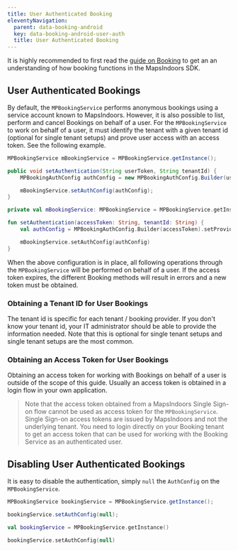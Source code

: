 ```yaml
---
title: User Authenticated Booking
eleventyNavigation:
  parent: data-booking-android
  key: data-booking-android-user-auth
  title: User Authenticated Booking
---
```




<!-- reference to normal booking example -->
It is highly recommended to first read the [guide on Booking](/data/booking/booking-android/) to get an an understanding of how booking functions in the MapsIndoors SDK.
<!-- example showing how to input token/tenantId -->
## User Authenticated Bookings

By default, the `MPBookingService` performs anonymous bookings using a service account known to MapsIndoors. However, it is also possible to list, perform and cancel Bookings on behalf of a user. For the `MPBookingService` to work on behalf of a user, it must identify the tenant with a given tenant id (optional for single tenant setups) and prove user access with an access token. See the following example.

<mi-tabs>
<mi-tab label="Java" tab-for="java"></mi-tab>
<mi-tab label="Kotlin" tab-for="kotlin"></mi-tab>
<mi-tab-panel id="java">

```java
MPBookingService mBookingService = MPBookingService.getInstance();

public void setAuthentication(String userToken, String tenantId) {
    MPBookingAuthConfig authConfig = new MPBookingAuthConfig.Builder(userToken).setProviderTenantId(tenantId).build();

    mBookingService.setAuthConfig(authConfig);
}
```

</mi-tab-panel>
<mi-tab-panel id="kotlin">

```kotlin
private val mBookingService: MPBookingService = MPBookingService.getInstance()

fun setAuthentication(accessToken: String, tenantId: String) {
    val authConfig = MPBookingAuthConfig.Builder(accessToken).setProviderTenantId(tenantId).build()

    mBookingService.setAuthConfig(authConfig)
}
```

</mi-tab-panel>
</mi-tabs>

<!-- text about aquiring the token is the app makers job -->
When the above configuration is in place, all following operations through the `MPBookingService` will be performed on behalf of a user. If the access token expires, the different Booking methods will result in errors and a new token must be obtained.

### Obtaining a Tenant ID for User Bookings

The tenant id is specific for each tenant / booking provider. If you don't know your tenant id, your IT administrator should be able to provide the information needed. Note that this is optional for single tenant setups and single tenant setups are the most common.

### Obtaining an Access Token for User Bookings

Obtaining an access token for working with Bookings on behalf of a user is outside of the scope of this guide. Usually an access token is obtained in a login flow in your own application.

> Note that the access token obtained from a MapsIndoors Single Sign-on flow cannot be used as access token for the `MPBookingService`. Single Sign-on access tokens are issued by MapsIndoors and not the underlying tenant. You need to login directly on your Booking tenant to get an access token that can be used for working with the Booking Service as an authenticated user.

<!-- example of disabling UAB -->
## Disabling User Authenticated Bookings

It is easy to disable the authentication, simply `null` the `AuthConfig` on the `MPBookingService`.

<mi-tabs>
<mi-tab label="Java" tab-for="java"></mi-tab>
<mi-tab label="Kotlin" tab-for="kotlin"></mi-tab>
<mi-tab-panel id="java">

```java
MPBookingService bookingService = MPBookingService.getInstance();

bookingService.setAuthConfig(null);
```

</mi-tab-panel>
<mi-tab-panel id="kotlin">

```kotlin
val bookingService = MPBookingService.getInstance()

bookingService.setAuthConfig(null)
```

</mi-tab-panel>
</mi-tabs>
